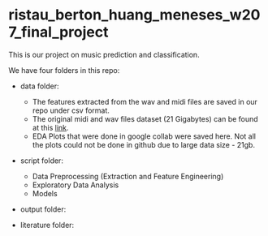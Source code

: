 # ristau_berton_huang_meneses_w207_final_project

This is our project on music prediction and classification.

We have four folders in this repo:

- data folder: 
  - The features extracted from the wav and midi files are saved in our repo under csv format. 
  - The original midi and wav files dataset (21 Gigabytes) can be found at this <a href="https://www.kaggle.com/imsparsh/musicnet-dataset/code">link</a>.
  - EDA Plots that were done in google collab were saved here. Not all the plots could not be done in github due to large data size - 21gb.  

- script folder:
  - Data Preprocessing (Extraction and Feature Engineering)
  - Exploratory Data Analysis
  - Models

- output folder:

- literature folder:
